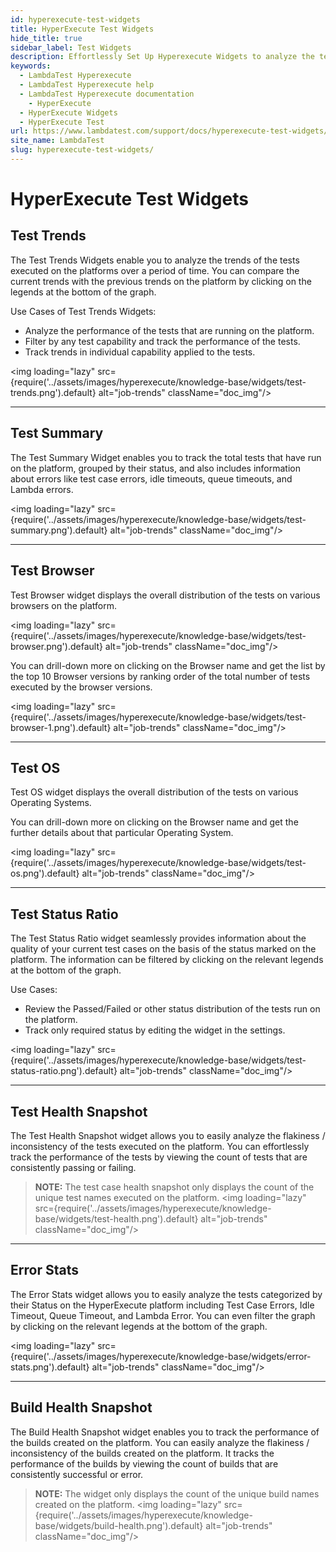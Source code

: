 ```yaml
---
id: hyperexecute-test-widgets
title: HyperExecute Test Widgets
hide_title: true
sidebar_label: Test Widgets
description: Effortlessly Set Up Hyperexecute Widgets to analyze the test results
keywords:
  - LambdaTest Hyperexecute
  - LambdaTest Hyperexecute help
  - LambdaTest Hyperexecute documentation
    - HyperExecute
  - HyperExecute Widgets
  - HyperExecute Test
url: https://www.lambdatest.com/support/docs/hyperexecute-test-widgets/
site_name: LambdaTest
slug: hyperexecute-test-widgets/
---
```


<script type="application/ld+json"
      dangerouslySetInnerHTML={{ __html: JSON.stringify({
       "@context": "https://schema.org",
        "@type": "BreadcrumbList",
        "itemListElement": [{
          "@type": "ListItem",
          "position": 1,
          "name": "Home",
          "item": "https://www.lambdatest.com"
        },{
          "@type": "ListItem",
          "position": 2,
          "name": "Support",
          "item": "https://www.lambdatest.com/support/docs/"
        },{
          "@type": "ListItem",
          "position": 3,
          "name": "HyperExecute Widgets",
          "item": "https://www.lambdatest.com/support/docs/hyperexecute-test-widgets/"
        }]
      })
    }}
></script>

# HyperExecute Test Widgets

## Test Trends

The Test Trends Widgets enable you to analyze the trends of the tests executed on the platforms over a period of time. You can compare the current trends with the previous trends on the platform by clicking on the legends at the bottom of the graph.

Use Cases of Test Trends Widgets:

- Analyze the performance of the tests that are running on the platform.
- Filter by any test capability and track the performance of the tests.
- Track trends in individual capability applied to the tests.

<img loading="lazy" src={require('../assets/images/hyperexecute/knowledge-base/widgets/test-trends.png').default} alt="job-trends" className="doc_img"/>

***

## Test Summary

The Test Summary Widget enables you to track the total tests that have run on the platform, grouped by their status, and also includes information about errors like test case errors, idle timeouts, queue timeouts, and Lambda errors.

<img loading="lazy" src={require('../assets/images/hyperexecute/knowledge-base/widgets/test-summary.png').default} alt="job-trends" className="doc_img"/>

***

## Test Browser

Test Browser widget displays the overall distribution of the tests on various browsers on the platform.

<img loading="lazy" src={require('../assets/images/hyperexecute/knowledge-base/widgets/test-browser.png').default} alt="job-trends" className="doc_img"/>

You can drill-down more on clicking on the Browser name and get the list by the top 10 Browser versions by ranking order of the total number of tests executed by the browser versions.

<img loading="lazy" src={require('../assets/images/hyperexecute/knowledge-base/widgets/test-browser-1.png').default} alt="job-trends" className="doc_img"/>

***

## Test OS

Test OS widget displays the overall distribution of the tests on various Operating Systems.

You can drill-down more on clicking on the Browser name and get the further details about that particular Operating System.

<img loading="lazy" src={require('../assets/images/hyperexecute/knowledge-base/widgets/test-os.png').default} alt="job-trends" className="doc_img"/>

***

## Test Status Ratio

The Test Status Ratio widget seamlessly provides information about the quality of your current test cases on the basis of the status marked on the platform. The information can be filtered by clicking on the relevant legends at the bottom of the graph.

Use Cases:

- Review the Passed/Failed or other status distribution of the tests run on the platform.
- Track only required status by editing the widget in the settings.

<img loading="lazy" src={require('../assets/images/hyperexecute/knowledge-base/widgets/test-status-ratio.png').default} alt="job-trends" className="doc_img"/>

***

## Test Health Snapshot

The Test Health Snapshot widget allows you to easily analyze the flakiness / inconsistency of the tests executed on the platform. You can effortlessly track the performance of the tests by viewing the count of tests that are consistently passing or failing.

> **NOTE:** The test case health snapshot only displays the count of the unique test names executed on the platform.
<img loading="lazy" src={require('../assets/images/hyperexecute/knowledge-base/widgets/test-health.png').default} alt="job-trends" className="doc_img"/>

***

## Error Stats

The Error Stats widget allows you to easily analyze the tests categorized by their Status on the HyperExecute platform including Test Case Errors, Idle Timeout, Queue Timeout, and Lambda Error. You can even filter the graph by clicking on the relevant legends at the bottom of the graph.

<img loading="lazy" src={require('../assets/images/hyperexecute/knowledge-base/widgets/error-stats.png').default} alt="job-trends" className="doc_img"/>

*** 

## Build Health Snapshot

The Build Health Snapshot widget enables you to track the performance of the builds created on the platform. You can easily analyze the flakiness / inconsistency of the builds created on the platform. It tracks the performance of the builds by viewing the count of builds that are consistently successful or error.

> **NOTE:** The widget only displays the count of the unique build names created on the platform.
<img loading="lazy" src={require('../assets/images/hyperexecute/knowledge-base/widgets/build-health.png').default} alt="job-trends" className="doc_img"/>